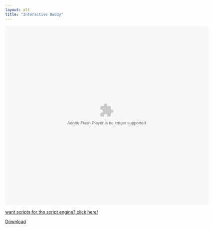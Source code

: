```yaml
---
layout: alt
title: "Interactive Buddy"
---
```


<object width="100" height="100">
    <embed src="InteractiveBuddy.swf" flashvars="" base="" quality="high" allowscriptaccess="always" allowfullscreen="true" bgcolor="" wmode="window" width="650" height="575" type="application/x-shockwave-flash" pluginspage="http://www.macromedia.com/go/getflashplayer">
</object>

<br>

<a href="cheats"> want scripts for the script engine? click here!</a>

<a href="InteractiveBuddy.swf" download class="btn btn-secondary">Download</a>
